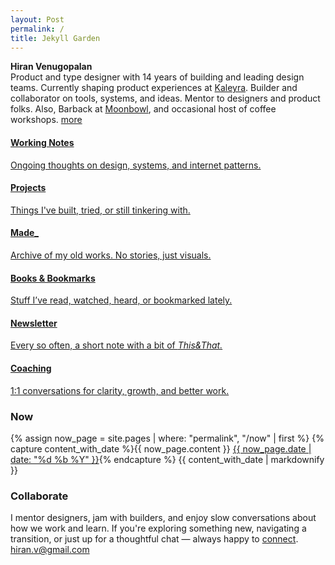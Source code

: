 ```yaml
---
layout: Post
permalink: /
title: Jekyll Garden
---
```

<p>
  <strong>Hiran Venugopalan</strong><br>
  Product and type designer with 14 years of building and leading design teams. Currently shaping product experiences at  <a href="https://www.kaleyra.com/">Kaleyra</a>. Builder and collaborator on tools, systems, and ideas. Mentor to designers and product folks. Also, Barback at <a href="https://www.instagram.com/moonbowl.in/">Moonbowl</a>, and occasional host of coffee workshops. <span class="small-link"><a href="/about">more</a></span>
</p>

<div class="card-grid">
  <a href="/notes" class="card">
    <h4>Working Notes</h4>
    <p>Ongoing thoughts on design, systems, and internet patterns.</p>
  </a>
  <a href="/projects" class="card">
    <h4>Projects</h4>
    <p>Things I've built, tried, or still tinkering with.</p>
  </a>
  <a href="https://made.hiran.in" class="card">
    <h4>Made_</h4>
    <p>Archive of my old works. No stories, just visuals.</p>
  </a>
  <a href="/logs" class="card">
    <h4>Books & Bookmarks</h4>
    <p>Stuff I’ve read, watched, heard, or bookmarked lately.</p>
  </a>
  <a href="https://hiran.substack.com/" class="card">
    <h4>Newsletter</h4>
    <p>Every so often, a short note with a bit of <i>This&That.</i></p>
  </a>
  <a href="/contact" class="card">
    <h4>Coaching</h4>
    <p>1:1 conversations for clarity, growth, and better work.</p>
  </a>
  
</div>


<h3>Now</h3>
<div>
  {% assign now_page = site.pages | where: "permalink", "/now" | first %}
  {% capture content_with_date %}{{ now_page.content }} <span class="small-link"><a href="/now">{{ now_page.date | date: "%d %b %Y" }}</a></span>{% endcapture %}
  {{ content_with_date | markdownify }}
</div>

<h3>Collaborate</h3>
<p>
I mentor designers, jam with builders, and enjoy slow conversations about how we work and learn. If you're exploring something new, navigating a transition, or just up for a thoughtful chat — always happy to <a href="/contact">connect</a>. <span class="small-link"><a href="/contact">hiran.v@gmail.com</a></span>
</p>